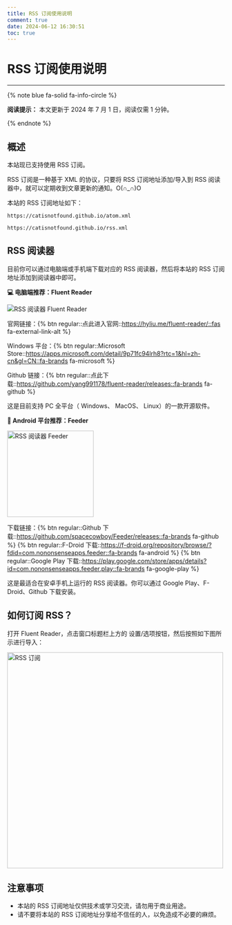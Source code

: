 ```yaml
---
title: RSS 订阅使用说明
comment: true
date: 2024-06-12 16:30:51
toc: true
---
```


# RSS 订阅使用说明

---

{% note blue fa-solid fa-info-circle %} 

**阅读提示：** 本文更新于 2024 年 7 月 1 日，阅读仅需 1 分钟。

{% endnote %}

<!-- {% notel red 'fa-solid fa-exclamation-triangle' '注意' %}

本站点的 RSS 订阅暂时关闭，具体详情，请点击进入 [“动态”](/myfeed) 以查看说明。

{% endnotel %} -->

## 概述

本站现已支持使用 RSS 订阅。

RSS 订阅是一种基于 XML 的协议，只要将 RSS 订阅地址添加/导入到 RSS 阅读器中，就可以定期收到文章更新的通知。O(∩_∩)O

本站的 RSS 订阅地址如下：

```
https://catisnotfound.github.io/atom.xml
```

```
https://catisnotfound.github.io/rss.xml
```

## RSS 阅读器

目前你可以通过电脑端或手机端下载对应的 RSS 阅读器，然后将本站的 RSS 订阅地址添加到阅读器中即可。

**💻 电脑端推荐：Fluent Reader**

![RSS 阅读器 Fluent Reader](https://hyliu.me/fluent-reader/imgs/light.png)

官网链接：{% btn regular::点此进入官网::https://hyliu.me/fluent-reader/::fas fa-external-link-alt %}

Windows 平台：{% btn regular::Microsoft Store::https://apps.microsoft.com/detail/9p71fc94lrh8?rtc=1&hl=zh-cn&gl=CN::fa-brands fa-microsoft %}

Github 链接：{% btn regular::点此下载::https://github.com/yang991178/fluent-reader/releases::fa-brands fa-github %}

这是目前支持 PC 全平台（<i class="fa-brands fa-windows"></i> Windows、<i class="fa-brands fa-apple"></i> MacOS、 <i class="fa-brands fa-linux"></i> Linux）的一款开源软件。

**📱 Android 平台推荐：Feeder**

<!-- ![RSS 阅读器 Feeder](/images/feeder.webp) -->
<img src="/images/feeder.webp" alt="RSS 阅读器 Feeder" width="200" />

下载链接：{% btn regular::Github 下载::https://github.com/spacecowboy/Feeder/releases::fa-brands fa-github %}  {% btn regular::F-Droid 下载::https://f-droid.org/repository/browse/?fdid=com.nononsenseapps.feeder::fa-brands fa-android %}  {% btn regular::Google Play 下载::https://play.google.com/store/apps/details?id=com.nononsenseapps.feeder.play::fa-brands fa-google-play %}

这是最适合在安卓手机上运行的 RSS 阅读器。你可以通过 Google Play、F-Droid、Github 下载安装。

## 如何订阅 RSS？

打开 Fluent Reader，点击窗口标题栏上方的 <i class="fa-solid fa-gear"></i> 设置/选项按钮，然后按照如下图所示进行导入：

<img src="/images/rss.jpg" alt="RSS 订阅" width="500" />

## 注意事项

- 本站的 RSS 订阅地址仅供技术或学习交流，请勿用于商业用途。
- 请不要将本站的 RSS 订阅地址分享给不信任的人，以免造成不必要的麻烦。
